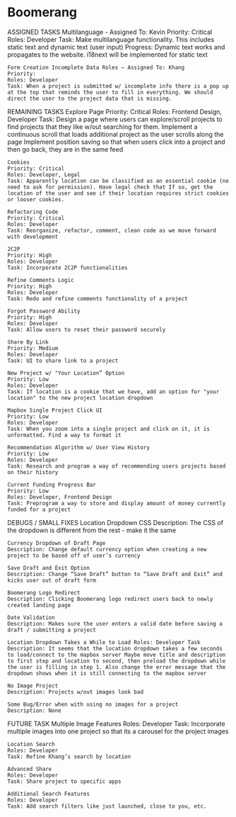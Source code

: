 # Boomerang

ASSIGNED TASKS 
    Multilanguage - Assigned To: Kevin 
    Priority: Critical 
    Roles: Developer
    Task: Make multilanguage functionality. This includes static text and dynamic text (user input) 
    Progress: Dynamic text works and propagates to the website. i18next will be implemented for static text

    Form Creation Incomplete Data Roles – Assigned To: Khang 
    Priority: 
    Roles: Developer
    Task: When a project is submitted w/ incomplete info there is a pop up at the top that reminds the user to fill in everything. We should direct the user to the project data that is missing.

REMAINING TASKS 
    Explore Page 
    Priority: Critical 
    Roles: Frontend Design, Developer 
    Task: Design a page where users can explore/scroll projects to find projects that they like w/out searching for them. Implement a continuous scroll that loads additional project as the user scrolls along the page Implement position saving so that when users click into a project and then go back, they are in the same feed

    Cookies
    Priority: Critical
    Roles: Developer, Legal 
    Task: Apparently location can be classified as an essential cookie (no need to ask for permission). Have legal check that If so, get the location of the user and see if their location requires strict cookies or looser cookies.

    Refactoring Code
    Priority: Critical
    Roles: Developer
    Task: Reorganize, refactor, comment, clean code as we move forward with development

    2C2P
    Priority: High
    Roles: Developer
    Task: Incorporate 2C2P functionalities

    Refine Comments Logic
    Priority: High
    Roles: Developer
    Task: Redo and refine comments functionality of a project

    Forgot Password Ability
    Priority: High 
    Roles: Developer 
    Task: Allow users to reset their password securely

    Share By Link
    Priority: Medium
    Roles: Developer
    Task: UI to share link to a project

    New Project w/ "Your Location” Option
    Priority: Low 
    Roles: Developer 
    Task: If location is a cookie that we have, add an option for "your location" to the new project location dropdown

    Mapbox Single Project Click UI
    Priority: Low
    Roles: Developer
    Task: When you zoom into a single project and click on it, it is unformatted. Find a way to format it

    Recommendation Algorithm w/ User View History
    Priority: Low
    Roles: Developer
    Task: Research and program a way of recommending users projects based on their history

    Current Funding Progress Bar
    Priority: Low
    Roles: Developer, Frontend Design
    Task: Preprogram a way to store and display amount of money currently funded for a project

DEBUGS / SMALL FIXES 
    Location Dropdown CSS
    Description: The CSS of the dropdown is different from the rest - make it the same

    Currency Dropdown of Draft Page
    Description: Change default currency option when creating a new project to be based off of user’s currency

    Save Draft and Exit Option
    Description: Change “Save Draft” button to “Save Draft and Exit” and kicks user out of draft form

    Boomerang Logo Redirect
    Description: Clicking Boomerang logo redirect users back to newly created landing page

    Date Validation
    Description: Makes sure the user enters a valid date before saving a draft / submitting a project

    Location Dropdown Takes a While to Load Roles: Developer Task
    Description: It seems that the location dropdown takes a few seconds to load/connect to the mapbox server Maybe move title and description to first step and location to second, then preload the dropdown while the user is filling in step 1. Also change the error message that the dropdown shows when it is still connecting to the mapbox server

    No Image Project
    Description: Projects w/out images look bad

    Some Bug/Error when with using no images for a project
    Description: None

FUTURE TASK
    Multiple Image Features
    Roles: Developer
    Task: Incorporate multiple images into one project so that its a carousel for the project images

    Location Search
    Roles: Developer
    Task: Refine Khang’s search by location

    Advanced Share
    Roles: Developer
    Task: Share project to specific apps

    Additional Search Features
    Roles: Developer
    Task: Add search filters like just launched, close to you, etc.

